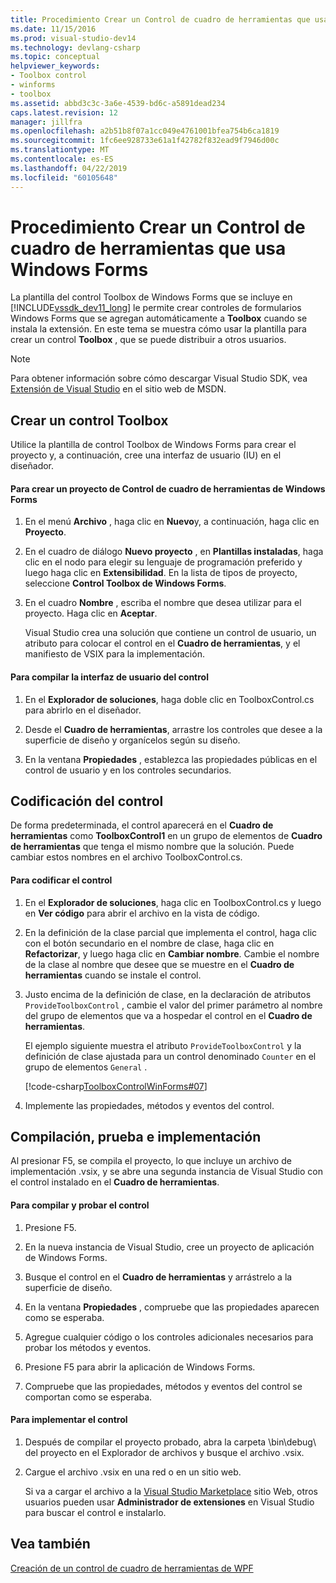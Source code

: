 ```yaml
---
title: Procedimiento Crear un Control de cuadro de herramientas que usa Windows Forms | Documentos de Microsoft
ms.date: 11/15/2016
ms.prod: visual-studio-dev14
ms.technology: devlang-csharp
ms.topic: conceptual
helpviewer_keywords:
- Toolbox control
- winforms
- toolbox
ms.assetid: abbd3c3c-3a6e-4539-bd6c-a5891dead234
caps.latest.revision: 12
manager: jillfra
ms.openlocfilehash: a2b51b8f07a1cc049e4761001bfea754b6ca1819
ms.sourcegitcommit: 1fc6ee928733e61a1f42782f832ead9f7946d00c
ms.translationtype: MT
ms.contentlocale: es-ES
ms.lasthandoff: 04/22/2019
ms.locfileid: "60105648"
---
```

# <a name="how-to-create-a-toolbox-control-that-uses-windows-forms"></a>Procedimiento Crear un Control de cuadro de herramientas que usa Windows Forms
La plantilla del control Toolbox de Windows Forms que se incluye en [!INCLUDE[vssdk_dev11_long](../includes/vssdk-dev11-long-md.md)] le permite crear controles de formularios Windows Forms que se agregan automáticamente a **Toolbox** cuando se instala la extensión. En este tema se muestra cómo usar la plantilla para crear un control **Toolbox** , que se puede distribuir a otros usuarios.  
  
> [!NOTE]
>  Para obtener información sobre cómo descargar Visual Studio SDK, vea [Extensión de Visual Studio](http://go.microsoft.com/fwlink/?linkid=121964) en el sitio web de MSDN.  
  
## <a name="creating-a-toolbox-control"></a>Crear un control Toolbox  
 Utilice la plantilla de control Toolbox de Windows Forms para crear el proyecto y, a continuación, cree una interfaz de usuario (IU) en el diseñador.  
  
#### <a name="to-create-a-windows-forms-toolbox-control-project"></a>Para crear un proyecto de Control de cuadro de herramientas de Windows Forms  
  
1. En el menú **Archivo** , haga clic en **Nuevo**y, a continuación, haga clic en **Proyecto**.  
  
2. En el cuadro de diálogo **Nuevo proyecto** , en **Plantillas instaladas**, haga clic en el nodo para elegir su lenguaje de programación preferido y luego haga clic en **Extensibilidad**. En la lista de tipos de proyecto, seleccione **Control Toolbox de Windows Forms**.  
  
3. En el cuadro **Nombre** , escriba el nombre que desea utilizar para el proyecto. Haga clic en **Aceptar**.  
  
     Visual Studio crea una solución que contiene un control de usuario, un atributo para colocar el control en el **Cuadro de herramientas**, y el manifiesto de VSIX para la implementación.  
  
#### <a name="to-build-the-control-ui"></a>Para compilar la interfaz de usuario del control  
  
1. En el **Explorador de soluciones**, haga doble clic en ToolboxControl.cs para abrirlo en el diseñador.  
  
2. Desde el **Cuadro de herramientas**, arrastre los controles que desee a la superficie de diseño y organícelos según su diseño.  
  
3. En la ventana **Propiedades** , establezca las propiedades públicas en el control de usuario y en los controles secundarios.  
  
## <a name="coding-the-control"></a>Codificación del control  
 De forma predeterminada, el control aparecerá en el **Cuadro de herramientas** como **ToolboxControl1** en un grupo de elementos de **Cuadro de herramientas** que tenga el mismo nombre que la solución. Puede cambiar estos nombres en el archivo ToolboxControl.cs.  
  
#### <a name="to-code-the-control"></a>Para codificar el control  
  
1. En el **Explorador de soluciones**, haga clic en ToolboxControl.cs y luego en **Ver código** para abrir el archivo en la vista de código.  
  
2. En la definición de la clase parcial que implementa el control, haga clic con el botón secundario en el nombre de clase, haga clic en **Refactorizar**, y luego haga clic en **Cambiar nombre**. Cambie el nombre de la clase al nombre que desee que se muestre en el **Cuadro de herramientas** cuando se instale el control.  
  
3. Justo encima de la definición de clase, en la declaración de atributos `ProvideToolboxControl` , cambie el valor del primer parámetro al nombre del grupo de elementos que va a hospedar el control en el **Cuadro de herramientas**.  
  
     El ejemplo siguiente muestra el atributo `ProvideToolboxControl` y la definición de clase ajustada para un control denominado `Counter` en el grupo de elementos `General` .  
  
     [!code-csharp[ToolboxControlWinForms#07](../snippets/csharp/VS_Snippets_VSSDK/toolboxcontrolwinforms/cs/toolboxcontrol.cs#07)]  
  
4. Implemente las propiedades, métodos y eventos del control.  
  
## <a name="building-testing-and-deployment"></a>Compilación, prueba e implementación  
 Al presionar F5, se compila el proyecto, lo que incluye un archivo de implementación .vsix, y se abre una segunda instancia de Visual Studio con el control instalado en el **Cuadro de herramientas**.  
  
#### <a name="to-build-and-test-the-control"></a>Para compilar y probar el control  
  
1. Presione F5.  
  
2. En la nueva instancia de Visual Studio, cree un proyecto de aplicación de Windows Forms.  
  
3. Busque el control en el **Cuadro de herramientas** y arrástrelo a la superficie de diseño.  
  
4. En la ventana **Propiedades** , compruebe que las propiedades aparecen como se esperaba.  
  
5. Agregue cualquier código o los controles adicionales necesarios para probar los métodos y eventos.  
  
6. Presione F5 para abrir la aplicación de Windows Forms.  
  
7. Compruebe que las propiedades, métodos y eventos del control se comportan como se esperaba.  
  
#### <a name="to-deploy-the-control"></a>Para implementar el control  
  
1. Después de compilar el proyecto probado, abra la carpeta \bin\debug\ del proyecto en el Explorador de archivos y busque el archivo .vsix.  
  
2. Cargue el archivo .vsix en una red o en un sitio web.  
  
     Si va a cargar el archivo a la [Visual Studio Marketplace](https://marketplace.visualstudio.com/) sitio Web, otros usuarios pueden usar **Administrador de extensiones** en Visual Studio para buscar el control e instalarlo.  
  
## <a name="see-also"></a>Vea también  
 [Creación de un control de cuadro de herramientas de WPF](../extensibility/creating-a-wpf-toolbox-control.md)